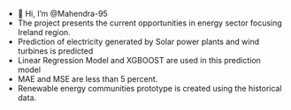 - 👋 Hi, I’m @Mahendra-95
- The project presents the current opportunities in energy sector focusing Ireland region.
- Prediction of electricity generated by Solar power plants and wind turbines is predicted
- Linear Regression Model and XGBOOST are used in this prediction model
- MAE and MSE are less than 5 percent.
- Renewable energy communities prototype is created using the historical data.

